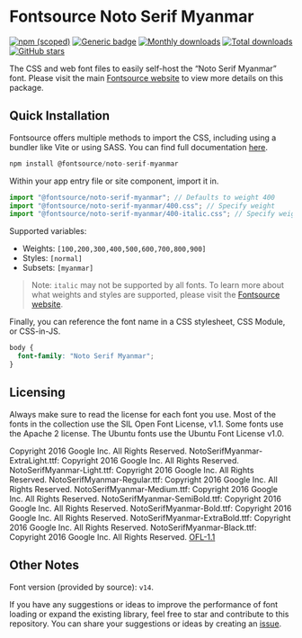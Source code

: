 # Fontsource Noto Serif Myanmar

[![npm (scoped)](https://img.shields.io/npm/v/@fontsource/noto-serif-myanmar?color=brightgreen)](https://www.npmjs.com/package/@fontsource/noto-serif-myanmar) [![Generic badge](https://img.shields.io/badge/fontsource-passing-brightgreen)](https://github.com/fontsource/fontsource) [![Monthly downloads](https://badgen.net/npm/dm/@fontsource/noto-serif-myanmar)](https://github.com/fontsource/fontsource) [![Total downloads](https://badgen.net/npm/dt/@fontsource/noto-serif-myanmar)](https://github.com/fontsource/fontsource) [![GitHub stars](https://img.shields.io/github/stars/fontsource/fontsource.svg?style=social&label=Star)](https://github.com/fontsource/fontsource/stargazers)

The CSS and web font files to easily self-host the “Noto Serif Myanmar” font. Please visit the main [Fontsource website](https://fontsource.org/fonts/noto-serif-myanmar) to view more details on this package.

## Quick Installation

Fontsource offers multiple methods to import the CSS, including using a bundler like Vite or using SASS. You can find full documentation [here](https://fontsource.org/docs/getting-started/introduction).

```javascript
npm install @fontsource/noto-serif-myanmar
```

Within your app entry file or site component, import it in.

```javascript
import "@fontsource/noto-serif-myanmar"; // Defaults to weight 400
import "@fontsource/noto-serif-myanmar/400.css"; // Specify weight
import "@fontsource/noto-serif-myanmar/400-italic.css"; // Specify weight and style
```

Supported variables:
- Weights: `[100,200,300,400,500,600,700,800,900]`
- Styles: `[normal]`
- Subsets: `[myanmar]`

> Note: `italic` may not be supported by all fonts. To learn more about what weights and styles are supported, please visit the [Fontsource website](https://fontsource.org/fonts/noto-serif-myanmar).

Finally, you can reference the font name in a CSS stylesheet, CSS Module, or CSS-in-JS.

```css
body {
  font-family: "Noto Serif Myanmar";
}
```

## Licensing
Always make sure to read the license for each font you use. Most of the fonts in the collection use the SIL Open Font License, v1.1. Some fonts use the Apache 2 license. The Ubuntu fonts use the Ubuntu Font License v1.0.

Copyright 2016 Google Inc. All Rights Reserved. NotoSerifMyanmar-ExtraLight.ttf: Copyright 2016 Google Inc. All Rights Reserved. NotoSerifMyanmar-Light.ttf: Copyright 2016 Google Inc. All Rights Reserved. NotoSerifMyanmar-Regular.ttf: Copyright 2016 Google Inc. All Rights Reserved. NotoSerifMyanmar-Medium.ttf: Copyright 2016 Google Inc. All Rights Reserved. NotoSerifMyanmar-SemiBold.ttf: Copyright 2016 Google Inc. All Rights Reserved. NotoSerifMyanmar-Bold.ttf: Copyright 2016 Google Inc. All Rights Reserved. NotoSerifMyanmar-ExtraBold.ttf: Copyright 2016 Google Inc. All Rights Reserved. NotoSerifMyanmar-Black.ttf: Copyright 2016 Google Inc. All Rights Reserved.
[OFL-1.1](https://openfontlicense.org)

## Other Notes
Font version (provided by source): `v14`.

If you have any suggestions or ideas to improve the performance of font loading or expand the existing library, feel free to star and contribute to this repository. You can share your suggestions or ideas by creating an [issue](https://github.com/fontsource/fontsource/issues).